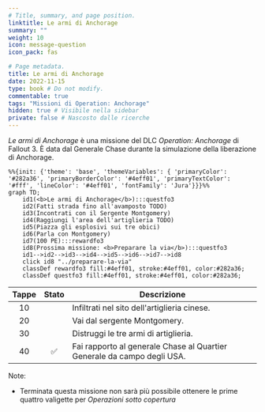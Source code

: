 ```yaml
---
# Title, summary, and page position.
linktitle: Le armi di Anchorage
summary: ""
weight: 10
icon: message-question
icon_pack: fas

# Page metadata.
title: Le armi di Anchorage
date: 2022-11-15
type: book # Do not modify.
commentable: true
tags: "Missioni di Operation: Anchorage"
hidden: true # Visibile nella sidebar
private: false # Nascosto dalle ricerche
---
```


*Le armi di Anchorage* è una missione del DLC *Operation: Anchorage* di Fallout 3. È data dal Generale Chase durante la simulazione della liberazione di Anchorage.



```mermaid
%%{init: {'theme': 'base', 'themeVariables': { 'primaryColor': '#282a36', 'primaryBorderColor': '#4eff01', 'primaryTextColor': '#fff', 'lineColor': '#4eff01', 'fontFamily': 'Jura'}}}%%
graph TD;
    id1(<b>Le armi di Anchorage</b>):::questfo3
    id2(Fatti strada fino all'avamposto TODO)
    id3(Incontrati con il Sergente Montgomery)
    id4(Raggiungi l'area dell'artiglieria TODO)
    id5(Piazza gli esplosivi sui tre obici)
    id6(Parla con Montgomery)
    id7(100 PE):::rewardfo3
    id8(Prossima missione: <b>Preparare la via</b>):::questfo3
    id1-->id2-->id3-->id4-->id5-->id6-->id7-->id8
    click id8 "../preparare-la-via"
    classDef rewardfo3 fill:#4eff01, stroke:#4eff01, color:#282a36;
    classDef questfo3 fill:#4eff01, stroke:#4eff01, color:#282a36;
```

| Tappe |       Stato        | Descrizione |
| :---: | :----------------: | ----------- |
|  10     |                    |  Infiltrati nel sito dell'artiglieria cinese.           |
|  20     |                    | Vai dal sergente Montgomery.            |
|   30    |                    | Distruggi le tre armi di artiglieria.            |
|    40   |  :white_check_mark:                  |  Fai rapporto al generale Chase al Quartier Generale da campo degli USA.           |




Note:
- Terminata questa missione non sarà più possibile ottenere le prime quattro valigette per *Operazioni sotto copertura*